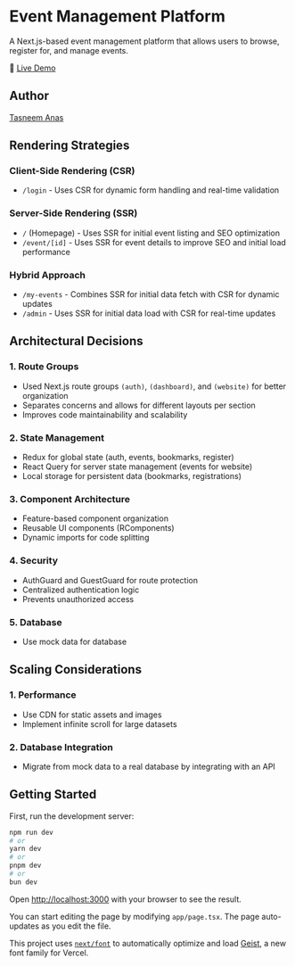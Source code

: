# Event Management Platform

A Next.js-based event management platform that allows users to browse, register for, and manage events.

🔗 [Live Demo](https://event-management-platform-jj5s9fn3f-tasneem-anas-projects.vercel.app/)

## Author

[Tasneem Anas](https://www.linkedin.com/in/tasneem-anas/)

## Rendering Strategies

### Client-Side Rendering (CSR)

- `/login` - Uses CSR for dynamic form handling and real-time validation

### Server-Side Rendering (SSR)

- `/` (Homepage) - Uses SSR for initial event listing and SEO optimization
- `/event/[id]` - Uses SSR for event details to improve SEO and initial load performance

### Hybrid Approach

- `/my-events` - Combines SSR for initial data fetch with CSR for dynamic updates
- `/admin` - Uses SSR for initial data load with CSR for real-time updates

## Architectural Decisions

### 1. Route Groups

- Used Next.js route groups `(auth)`, `(dashboard)`, and `(website)` for better organization
- Separates concerns and allows for different layouts per section
- Improves code maintainability and scalability

### 2. State Management

- Redux for global state (auth, events, bookmarks, register)
- React Query for server state management (events for website)
- Local storage for persistent data (bookmarks, registrations)

### 3. Component Architecture

- Feature-based component organization
- Reusable UI components (RComponents)
- Dynamic imports for code splitting

### 4. Security

- AuthGuard and GuestGuard for route protection
- Centralized authentication logic
- Prevents unauthorized access

### 5. Database

- Use mock data for database

## Scaling Considerations


### 1. Performance
- Use CDN for static assets and images
- Implement infinite scroll for large datasets

### 2. Database Integration
- Migrate from mock data to a real database by integrating with an API


## Getting Started

First, run the development server:

```bash
npm run dev
# or
yarn dev
# or
pnpm dev
# or
bun dev
```

Open [http://localhost:3000](http://localhost:3000) with your browser to see the result.

You can start editing the page by modifying `app/page.tsx`. The page auto-updates as you edit the file.

This project uses [`next/font`](https://nextjs.org/docs/app/building-your-application/optimizing/fonts) to automatically optimize and load [Geist](https://vercel.com/font), a new font family for Vercel.
